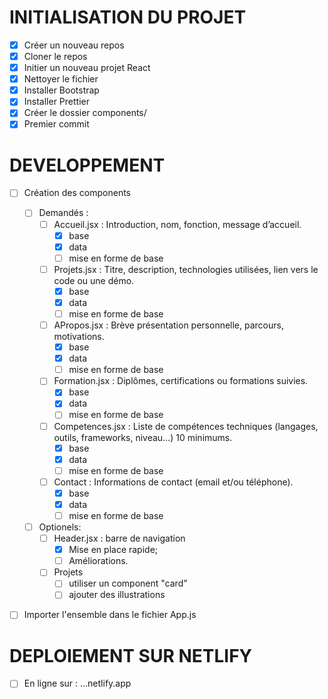 # INITIALISATION DU PROJET

- [x] Créer un nouveau repos
- [x] Cloner le repos
- [x] Initier un nouveau projet React
- [x] Nettoyer le fichier
- [x] Installer Bootstrap
- [x] Installer Prettier
- [x] Créer le dossier components/
- [x] Premier commit

# DEVELOPPEMENT

- [ ] Création des components

    - [ ] Demandés :
        - [ ] Accueil.jsx : Introduction, nom, fonction, message d’accueil.
	        - [x] base
	        - [x] data
	        - [ ] mise en forme de base
        - [ ] Projets.jsx : Titre, description, technologies utilisées, lien vers le code ou une démo.
	        - [x] base
	        - [x] data
	        - [ ] mise en forme  de base
        - [ ] APropos.jsx : Brève présentation personnelle, parcours, motivations.
	        - [x] base
	        - [x] data
	        - [ ] mise en forme  de base
        - [ ] Formation.jsx : Diplômes, certifications ou formations suivies.
	        - [x] base
	        - [x] data
	        - [ ] mise en forme  de base
        - [ ] Competences.jsx : Liste de compétences techniques (langages, outils, frameworks, niveau…) 10 minimums.
	        - [x] base
	        - [x] data
	        - [ ] mise en forme de base
        - [ ] Contact : Informations de contact (email et/ou téléphone).
	        - [x] base
	        - [x] data
	        - [ ] mise en forme de base
    - [ ] Optionels:
        - [ ] Header.jsx : barre de navigation
            - [x] Mise en place rapide;
            - [ ] Améliorations.
		- [ ] Projets
			- [ ] utiliser un component "card"
			- [ ] ajouter des illustrations

- [ ] Importer l'ensemble dans le fichier App.js

# DEPLOIEMENT SUR NETLIFY

- [ ] En ligne sur : ...netlify.app
